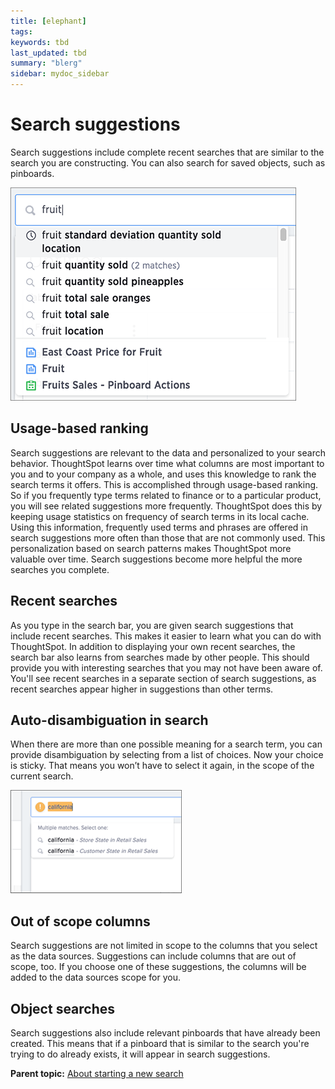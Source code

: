 ```yaml
---
title: [elephant]
tags: 
keywords: tbd
last_updated: tbd
summary: "blerg"
sidebar: mydoc_sidebar
---
```

# Search suggestions

Search suggestions include complete recent searches that are similar to the search you are constructing. You can also search for saved objects, such as pinboards.

 ![](../../../images/search_history.png "Search suggestions example") 

## Usage-based ranking

Search suggestions are relevant to the data and personalized to your search behavior. ThoughtSpot learns over time what columns are most important to you and to your company as a whole, and uses this knowledge to rank the search terms it offers. This is accomplished through usage-based ranking. So if you frequently type terms related to finance or to a particular product, you will see related suggestions more frequently. ThoughtSpot does this by keeping usage statistics on frequency of search terms in its local cache. Using this information, frequently used terms and phrases are offered in search suggestions more often than those that are not commonly used. This personalization based on search patterns makes ThoughtSpot more valuable over time. Search suggestions become more helpful the more searches you complete.

## Recent searches

As you type in the search bar, you are given search suggestions that include recent searches. This makes it easier to learn what you can do with ThoughtSpot. In addition to displaying your own recent searches, the search bar also learns from searches made by other people. This should provide you with interesting searches that you may not have been aware of. You'll see recent searches in a separate section of search suggestions, as recent searches appear higher in suggestions than other terms.

## Auto-disambiguation in search

When there are more than one possible meaning for a search term, you can provide disambiguation by selecting from a list of choices. Now your choice is sticky. That means you won’t have to select it again, in the scope of the current search.

 ![](../../../images/disambiguation.png "Auto-disambiguation example") 

## Out of scope columns

Search suggestions are not limited in scope to the columns that you select as the data sources. Suggestions can include columns that are out of scope, too. If you choose one of these suggestions, the columns will be added to the data sources scope for you.

## Object searches

Search suggestions also include relevant pinboards that have already been created. This means that if a pinboard that is similar to the search you're trying to do already exists, it will appear in search suggestions.

**Parent topic:** [About starting a new search](../../../pages/end_user_guide/end_user_search/about_starting_a_new_search.html)

